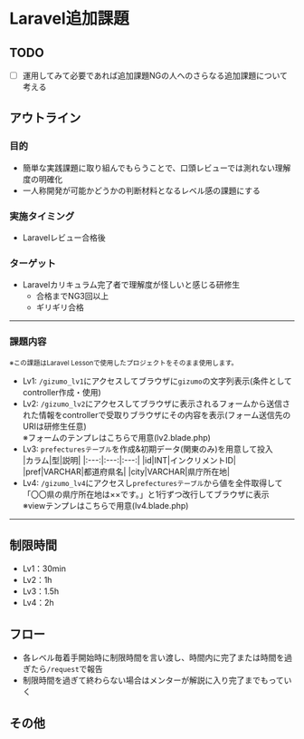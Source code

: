# Laravel追加課題

## TODO
- [ ] 運用してみて必要であれば追加課題NGの人へのさらなる追加課題について考える

## アウトライン
### 目的
- 簡単な実践課題に取り組んでもらうことで、口頭レビューでは測れない理解度の明確化
- 一人称開発が可能かどうかの判断材料となるレベル感の課題にする

### 実施タイミング
- Laravelレビュー合格後

### ターゲット
- Laravelカリキュラム完了者で理解度が怪しいと感じる研修生
  - 合格までNG3回以上
  - ギリギリ合格

---

### 課題内容
<small>※この課題はLaravel Lessonで使用したプロジェクトをそのまま使用します。</small>

  - Lv1: `/gizumo_lv1`にアクセスしてブラウザに`gizumo`の文字列表示(条件としてcontroller作成・使用)
  - Lv2: `/gizumo_lv2`にアクセスしてブラウザに表示されるフォームから送信された情報をcontrollerで受取りブラウザにその内容を表示(フォーム送信先のURIは研修生任意)  
    ※フォームのテンプレはこちらで用意(lv2.blade.php)
  - Lv3: `prefecturesテーブル`を作成&初期データ(関東のみ)を用意して投入  
    |カラム|型|説明|
    |:---:|:---:|:---:|
    |id|INT|インクリメントID|
    |pref|VARCHAR|都道府県名|
    |city|VARCHAR|県庁所在地|
  - Lv4: `/gizumo_lv4`にアクセスし`prefecturesテーブル`から値を全件取得して「〇〇県の県庁所在地は××です。」と1行ずつ改行してブラウザに表示  
    ※viewテンプレはこちらで用意(lv4.blade.php)

---

## 制限時間
- Lv1：30min
- Lv2：1h
- Lv3：1.5h
- Lv4：2h

## フロー
- 各レベル毎着手開始時に制限時間を言い渡し、時間内に完了または時間を過ぎたら`/request`で報告
- 制限時間を過ぎて終わらない場合はメンターが解説に入り完了までもっていく

## その他

